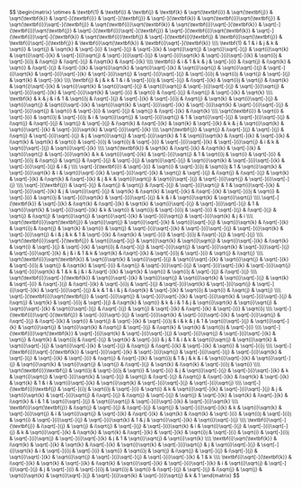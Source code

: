 
<p style="font-size: 9px">
$$
\begin{matrix}
\otimes & \textbf{1} & \textbf{i} & \textbf{j} & \textbf{k} & \sqrt{\textbf{i}} & \sqrt{\textbf{j}} & \sqrt{\textbf{k}} & \sqrt[-]{\textbf{i}} & \sqrt[-]{\textbf{j}} & \sqrt[-]{\textbf{k}} & \sqrt{\textbf{i}}\sqrt{\textbf{j}} & \sqrt{\textbf{i}}\sqrt[-]{\textbf{j}} & \sqrt{\textbf{i}}\sqrt{\textbf{k}} & \sqrt{\textbf{i}}\sqrt[-]{\textbf{k}} & \sqrt[-]{\textbf{i}}\sqrt{\textbf{j}} & \sqrt[-]{\textbf{i}}\sqrt[-]{\textbf{j}} & \sqrt[-]{\textbf{i}}\sqrt{\textbf{k}} & \sqrt[-]{\textbf{i}}\sqrt[-]{\textbf{k}} & \sqrt{\textbf{i}}\textbf{j} & \sqrt[-]{\textbf{i}}\textbf{j} & \textbf{i}\sqrt{\textbf{j}} & \textbf{i}\sqrt[-]{\textbf{j}} & \textbf{i}\sqrt{\textbf{k}} & \textbf{i}\sqrt[-]{\textbf{k}} \\\\
\textbf{1}  & 1 & i & j & k & \sqrt{i} & \sqrt{j} & \sqrt{k} & \sqrt[-]{i} & \sqrt[-]{j} & \sqrt[-]{k} & \sqrt{i}\sqrt{j} & \sqrt{i}\sqrt[-]{j} & \sqrt{i}\sqrt{k} & \sqrt{i}\sqrt[-]{k} & \sqrt[-]{i}\sqrt{j} & \sqrt[-]{i}\sqrt[-]{j} & \sqrt[-]{i}\sqrt{k} & \sqrt[-]{i}\sqrt[-]{k} & \sqrt{i}j & \sqrt[-]{i}j & i\sqrt{j} & i\sqrt[-]{j} & i\sqrt{k} & i\sqrt[-]{k} \\\\
\textbf{i}  & i & 1 & k & j & \sqrt[-]{i} & i\sqrt{j} & i\sqrt{k} & \sqrt{i} & i\sqrt[-]{j} & i\sqrt[-]{k} & \sqrt{i}\sqrt{k} & \sqrt{i}\sqrt[-]{k} & \sqrt{i}\sqrt{j} & \sqrt{i}\sqrt[-]{j} & \sqrt[-]{i}\sqrt{k} & \sqrt[-]{i}\sqrt[-]{k} & \sqrt[-]{i}\sqrt{j} & \sqrt[-]{i}\sqrt[-]{j} & \sqrt[-]{i}j & \sqrt{i}j & \sqrt{j} & \sqrt[-]{j} & \sqrt{k} & \sqrt[-]{k} \\\\
\textbf{j}  & j & k & 1 & i & \sqrt[-]{i}j & \sqrt[-]{j} & i\sqrt[-]{k} & \sqrt{i}j & \sqrt{j} & i\sqrt{k} & \sqrt{i}\sqrt[-]{k} & \sqrt{i}\sqrt{k} & \sqrt{i}\sqrt[-]{j} & \sqrt{i}\sqrt{j} & \sqrt[-]{i}\sqrt[-]{j} & \sqrt[-]{i}\sqrt{j} & \sqrt[-]{i}\sqrt[-]{k} & \sqrt[-]{i}\sqrt{k} & \sqrt[-]{i} & \sqrt{i} & i\sqrt[-]{j} & i\sqrt{j} & \sqrt[-]{k} & \sqrt{k} \\\\
\textbf{k}  & k & j & i & 1 & \sqrt{i}j & i\sqrt[-]{j} & \sqrt[-]{k} & \sqrt[-]{i}j & i\sqrt{j} & \sqrt{k} & \sqrt{i}\sqrt[-]{j} & \sqrt{i}\sqrt{j} & \sqrt{i}\sqrt[-]{k} & \sqrt{i}\sqrt{k} & \sqrt[-]{i}\sqrt[-]{k} & \sqrt[-]{i}\sqrt{k} & \sqrt[-]{i}\sqrt[-]{j} & \sqrt[-]{i}\sqrt{j} & \sqrt{i} & \sqrt[-]{i} & \sqrt[-]{j} & \sqrt{j} & i\sqrt[-]{k} & i\sqrt{k} \\\\
\sqrt{\textbf{i}}  & \sqrt{i} & \sqrt[-]{i} & \sqrt{i}j & \sqrt[-]{i}j & i & \sqrt{i}\sqrt{j} & \sqrt[-]{i}\sqrt{j} & 1 & \sqrt{i}\sqrt[-]{j} & \sqrt[-]{i}\sqrt[-]{j} & i\sqrt{j} & i\sqrt[-]{j} & \sqrt{j} & \sqrt[-]{j} & i\sqrt{k} & i\sqrt[-]{k} & \sqrt{k} & \sqrt[-]{k} & k & j & \sqrt{i}\sqrt{k} & \sqrt{i}\sqrt[-]{k} & \sqrt[-]{i}\sqrt{k} & \sqrt[-]{i}\sqrt[-]{k} \\\\
\sqrt{\textbf{j}}  & \sqrt{j} & i\sqrt[-]{j} & \sqrt[-]{j} & i\sqrt{j} & \sqrt[-]{i}\sqrt[-]{j} & j & \sqrt{i}\sqrt{j} & \sqrt[-]{i}\sqrt{k} & 1 & \sqrt{i}\sqrt{k} & i\sqrt[-]{k} & \sqrt[-]{k} & i\sqrt{k} & \sqrt{k} & \sqrt{i} & \sqrt[-]{i}j & \sqrt{i}j & \sqrt[-]{i} & \sqrt[-]{i}\sqrt[-]{k} & \sqrt[-]{i}\sqrt{j} & i & k & \sqrt{i}\sqrt[-]{j} & \sqrt{i}\sqrt[-]{k} \\\\
\sqrt{\textbf{k}}  & \sqrt{k} & i\sqrt[-]{k} & i\sqrt{k} & \sqrt[-]{k} & \sqrt{i}\sqrt{j} & \sqrt[-]{i}\sqrt{k} & k & \sqrt{i}\sqrt[-]{k} & \sqrt[-]{i}\sqrt{j} & 1 & \sqrt{i}j & \sqrt{i} & \sqrt[-]{i} & \sqrt[-]{i}j & i\sqrt{j} & \sqrt{j} & i\sqrt[-]{j} & \sqrt[-]{j} & \sqrt{i}\sqrt[-]{j} & \sqrt{i}\sqrt{k} & \sqrt[-]{i}\sqrt[-]{k} & \sqrt[-]{i}\sqrt[-]{j} & i & j \\\\
\sqrt[-]{\textbf{i}}  & \sqrt[-]{i} & \sqrt{i} & \sqrt[-]{i}j & \sqrt{i}j & 1 & \sqrt{i}\sqrt{k} & \sqrt[-]{i}\sqrt{k} & i & \sqrt{i}\sqrt[-]{k} & \sqrt[-]{i}\sqrt[-]{k} & \sqrt{j} & \sqrt[-]{j} & i\sqrt{j} & i\sqrt[-]{j} & \sqrt{k} & \sqrt[-]{k} & i\sqrt{k} & i\sqrt[-]{k} & j & k & \sqrt{i}\sqrt{j} & \sqrt{i}\sqrt[-]{j} & \sqrt[-]{i}\sqrt{j} & \sqrt[-]{i}\sqrt[-]{j} \\\\
\sqrt[-]{\textbf{j}}  & \sqrt[-]{j} & i\sqrt{j} & \sqrt{j} & i\sqrt[-]{j} & \sqrt[-]{i}\sqrt{j} & 1 & \sqrt{i}\sqrt[-]{k} & \sqrt[-]{i}\sqrt[-]{k} & j & \sqrt{i}\sqrt[-]{j} & \sqrt{k} & i\sqrt{k} & \sqrt[-]{k} & i\sqrt[-]{k} & \sqrt[-]{i}j & \sqrt{i} & \sqrt[-]{i} & \sqrt{i}j & \sqrt[-]{i}\sqrt{k} & \sqrt[-]{i}\sqrt[-]{j} & k & i & \sqrt{i}\sqrt{k} & \sqrt{i}\sqrt{j} \\\\
\sqrt[-]{\textbf{k}}  & \sqrt[-]{k} & i\sqrt{k} & i\sqrt[-]{k} & \sqrt{k} & \sqrt{i}\sqrt[-]{j} & \sqrt[-]{i}\sqrt[-]{j} & 1 & \sqrt{i}\sqrt{k} & \sqrt[-]{i}\sqrt[-]{k} & k & \sqrt{i} & \sqrt{i}j & \sqrt[-]{i}j & \sqrt[-]{i} & \sqrt[-]{j} & i\sqrt[-]{j} & \sqrt{j} & i\sqrt{j} & \sqrt{i}\sqrt{j} & \sqrt{i}\sqrt[-]{k} & \sqrt[-]{i}\sqrt{j} & \sqrt[-]{i}\sqrt{k} & j & i \\\\
\sqrt{\textbf{i}}\sqrt{\textbf{j}}  & \sqrt{i}\sqrt{j} & \sqrt{i}\sqrt[-]{k} & \sqrt{i}\sqrt[-]{j} & \sqrt{i}\sqrt{k} & i\sqrt[-]{k} & \sqrt{i}j & i\sqrt{j} & \sqrt{k} & \sqrt{i} & \sqrt{j} & \sqrt[-]{i}\sqrt[-]{k} & \sqrt[-]{i}\sqrt[-]{j} & \sqrt[-]{i}\sqrt{k} & \sqrt[-]{i}\sqrt{j} & i & j & k & 1 & \sqrt[-]{k} & i\sqrt{k} & \sqrt[-]{i} & \sqrt[-]{i}j & i\sqrt[-]{j} & \sqrt[-]{j} \\\\
\sqrt{\textbf{i}}\sqrt[-]{\textbf{j}}  & \sqrt{i}\sqrt[-]{j} & \sqrt{i}\sqrt{k} & \sqrt{i}\sqrt{j} & \sqrt{i}\sqrt[-]{k} & i\sqrt{k} & \sqrt{i} & \sqrt[-]{j} & \sqrt[-]{k} & \sqrt{i}j & i\sqrt[-]{j} & \sqrt[-]{i}\sqrt{j} & \sqrt[-]{i}\sqrt{k} & \sqrt[-]{i}\sqrt[-]{j} & \sqrt[-]{i}\sqrt[-]{k} & j & i & 1 & k & \sqrt{k} & i\sqrt[-]{k} & \sqrt[-]{i}j & \sqrt[-]{i} & \sqrt{j} & i\sqrt{j} \\\\
\sqrt{\textbf{i}}\sqrt{\textbf{k}}  & \sqrt{i}\sqrt{k} & \sqrt{i}\sqrt[-]{j} & \sqrt{i}\sqrt[-]{k} & \sqrt{i}\sqrt{j} & \sqrt[-]{k} & \sqrt[-]{i}j & \sqrt{j} & i\sqrt{k} & \sqrt[-]{i} & i\sqrt{j} & \sqrt[-]{i}\sqrt[-]{j} & \sqrt[-]{i}\sqrt[-]{k} & \sqrt[-]{i}\sqrt{j} & \sqrt[-]{i}\sqrt{k} & 1 & k & j & i & i\sqrt[-]{k} & \sqrt{k} & \sqrt{i} & \sqrt{i}j & \sqrt[-]{j} & i\sqrt[-]{j} \\\\
\sqrt{\textbf{i}}\sqrt[-]{\textbf{k}}  & \sqrt{i}\sqrt[-]{k} & \sqrt{i}\sqrt{j} & \sqrt{i}\sqrt{k} & \sqrt{i}\sqrt[-]{j} & \sqrt{k} & \sqrt[-]{i} & i\sqrt[-]{j} & i\sqrt[-]{k} & \sqrt[-]{i}j & \sqrt[-]{j} & \sqrt[-]{i}\sqrt{k} & \sqrt[-]{i}\sqrt{j} & \sqrt[-]{i}\sqrt[-]{k} & \sqrt[-]{i}\sqrt[-]{j} & k & 1 & i & j & i\sqrt{k} & \sqrt[-]{k} & \sqrt{i}j & \sqrt{i} & i\sqrt{j} & \sqrt{j} \\\\
\sqrt[-]{\textbf{i}}\sqrt{\textbf{j}}  & \sqrt[-]{i}\sqrt{j} & \sqrt[-]{i}\sqrt[-]{k} & \sqrt[-]{i}\sqrt{k} & \sqrt[-]{i}\sqrt[-]{j} & i\sqrt{j} & \sqrt{k} & \sqrt[-]{i}j & \sqrt[-]{j} & i\sqrt{k} & \sqrt{i} & k & i & 1 & j & \sqrt{i}\sqrt{k} & \sqrt{i}\sqrt{j} & \sqrt{i}\sqrt[-]{k} & \sqrt{i}\sqrt[-]{j} & i\sqrt[-]{j} & \sqrt{j} & \sqrt[-]{k} & i\sqrt[-]{k} & \sqrt[-]{i} & \sqrt{i}j \\\\
\sqrt[-]{\textbf{i}}\sqrt[-]{\textbf{j}}  & \sqrt[-]{i}\sqrt[-]{j} & \sqrt[-]{i}\sqrt{k} & \sqrt[-]{i}\sqrt[-]{k} & \sqrt[-]{i}\sqrt{j} & i\sqrt[-]{j} & i\sqrt[-]{k} & \sqrt{i} & \sqrt{j} & \sqrt[-]{k} & \sqrt[-]{i}j & i & k & j & 1 & \sqrt{i}\sqrt[-]{j} & \sqrt{i}\sqrt[-]{k} & \sqrt{i}\sqrt{j} & \sqrt{i}\sqrt{k} & i\sqrt{j} & \sqrt[-]{j} & i\sqrt{k} & \sqrt{k} & \sqrt{i}j & \sqrt[-]{i} \\\\
\sqrt[-]{\textbf{i}}\sqrt{\textbf{k}}  & \sqrt[-]{i}\sqrt{k} & \sqrt[-]{i}\sqrt[-]{j} & \sqrt[-]{i}\sqrt{j} & \sqrt[-]{i}\sqrt[-]{k} & \sqrt{j} & i\sqrt{k} & \sqrt{i}j & i\sqrt[-]{j} & \sqrt{k} & \sqrt[-]{i} & j & 1 & i & k & \sqrt{i}\sqrt{j} & \sqrt{i}\sqrt{k} & \sqrt{i}\sqrt[-]{j} & \sqrt{i}\sqrt[-]{k} & \sqrt[-]{j} & i\sqrt{j} & i\sqrt[-]{k} & \sqrt[-]{k} & \sqrt{i} & \sqrt[-]{i}j \\\\
\sqrt[-]{\textbf{i}}\sqrt[-]{\textbf{k}}  & \sqrt[-]{i}\sqrt[-]{k} & \sqrt[-]{i}\sqrt{j} & \sqrt[-]{i}\sqrt[-]{j} & \sqrt[-]{i}\sqrt{k} & \sqrt[-]{j} & \sqrt[-]{k} & \sqrt[-]{i} & i\sqrt{j} & i\sqrt[-]{k} & \sqrt{i}j & 1 & j & k & i & \sqrt{i}\sqrt[-]{k} & \sqrt{i}\sqrt[-]{j} & \sqrt{i}\sqrt{k} & \sqrt{i}\sqrt{j} & \sqrt{j} & i\sqrt[-]{j} & \sqrt{k} & i\sqrt{k} & \sqrt[-]{i}j & \sqrt{i} \\\\
\sqrt{\textbf{i}}\textbf{j}  & \sqrt{i}j & \sqrt[-]{i}j & \sqrt{i} & \sqrt[-]{i} & j & \sqrt{i}\sqrt[-]{j} & \sqrt[-]{i}\sqrt[-]{k} & k & \sqrt{i}\sqrt{j} & \sqrt[-]{i}\sqrt{k} & \sqrt[-]{j} & \sqrt{j} & i\sqrt[-]{j} & i\sqrt{j} & i\sqrt[-]{k} & i\sqrt{k} & \sqrt[-]{k} & \sqrt{k} & 1 & i & \sqrt{i}\sqrt[-]{k} & \sqrt{i}\sqrt{k} & \sqrt[-]{i}\sqrt[-]{j} & \sqrt[-]{i}\sqrt{j} \\\\
\sqrt[-]{\textbf{i}}\textbf{j}  & \sqrt[-]{i}j & \sqrt{i}j & \sqrt[-]{i} & \sqrt{i} & k & \sqrt{i}\sqrt[-]{k} & \sqrt[-]{i}\sqrt[-]{j} & j & \sqrt{i}\sqrt{k} & \sqrt[-]{i}\sqrt{j} & i\sqrt[-]{j} & i\sqrt{j} & \sqrt[-]{j} & \sqrt{j} & \sqrt[-]{k} & \sqrt{k} & i\sqrt[-]{k} & i\sqrt{k} & i & 1 & \sqrt{i}\sqrt[-]{j} & \sqrt{i}\sqrt{j} & \sqrt[-]{i}\sqrt[-]{k} & \sqrt[-]{i}\sqrt{k} \\\\
\textbf{i}\sqrt{\textbf{j}}  & i\sqrt{j} & \sqrt[-]{j} & i\sqrt[-]{j} & \sqrt{j} & \sqrt[-]{i}\sqrt[-]{k} & k & \sqrt{i}\sqrt{k} & \sqrt[-]{i}\sqrt{j} & i & \sqrt{i}\sqrt{j} & \sqrt[-]{k} & i\sqrt[-]{k} & \sqrt{k} & i\sqrt{k} & \sqrt[-]{i} & \sqrt{i}j & \sqrt[-]{i}j & \sqrt{i} & \sqrt[-]{i}\sqrt[-]{j} & \sqrt[-]{i}\sqrt{k} & 1 & j & \sqrt{i}\sqrt[-]{k} & \sqrt{i}\sqrt[-]{j} \\\\
\textbf{i}\sqrt[-]{\textbf{j}}  & i\sqrt[-]{j} & \sqrt{j} & i\sqrt{j} & \sqrt[-]{j} & \sqrt[-]{i}\sqrt{k} & i & \sqrt{i}\sqrt[-]{j} & \sqrt[-]{i}\sqrt[-]{j} & k & \sqrt{i}\sqrt[-]{k} & i\sqrt{k} & \sqrt{k} & i\sqrt[-]{k} & \sqrt[-]{k} & \sqrt{i}j & \sqrt[-]{i} & \sqrt{i} & \sqrt[-]{i}j & \sqrt[-]{i}\sqrt{j} & \sqrt[-]{i}\sqrt[-]{k} & j & 1 & \sqrt{i}\sqrt{j} & \sqrt{i}\sqrt{k} \\\\
\textbf{i}\sqrt{\textbf{k}}  & i\sqrt{k} & \sqrt[-]{k} & \sqrt{k} & i\sqrt[-]{k} & \sqrt{i}\sqrt{k} & \sqrt[-]{i}\sqrt{j} & j & \sqrt{i}\sqrt[-]{j} & \sqrt[-]{i}\sqrt{k} & i & \sqrt[-]{i}j & \sqrt[-]{i} & \sqrt{i} & \sqrt{i}j & \sqrt{j} & i\sqrt{j} & \sqrt[-]{j} & i\sqrt[-]{j} & \sqrt{i}\sqrt[-]{k} & \sqrt{i}\sqrt{j} & \sqrt[-]{i}\sqrt[-]{j} & \sqrt[-]{i}\sqrt[-]{k} & 1 & k \\\\
\textbf{i}\sqrt[-]{\textbf{k}}  & i\sqrt[-]{k} & \sqrt{k} & \sqrt[-]{k} & i\sqrt{k} & \sqrt{i}\sqrt[-]{k} & \sqrt[-]{i}\sqrt[-]{k} & i & \sqrt{i}\sqrt{j} & \sqrt[-]{i}\sqrt[-]{j} & j & \sqrt[-]{i} & \sqrt[-]{i}j & \sqrt{i}j & \sqrt{i} & i\sqrt[-]{j} & \sqrt[-]{j} & i\sqrt{j} & \sqrt{j} & \sqrt{i}\sqrt{k} & \sqrt{i}\sqrt[-]{j} & \sqrt[-]{i}\sqrt{k} & \sqrt[-]{i}\sqrt{j} & k & 1
\end{matrix}
$$
</p>
